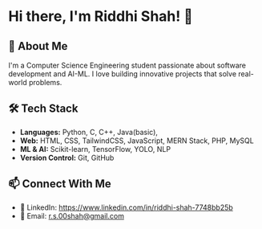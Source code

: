 # Hi there, I'm Riddhi Shah! 👋

## 🚀 About Me
I'm a Computer Science Engineering student passionate about software development and AI-ML. I love building innovative projects that solve real-world problems.

## 🛠️ Tech Stack
- **Languages:** Python, C, C++, Java(basic),
- **Web:** HTML, CSS, TailwindCSS,  JavaScript, MERN Stack, PHP, MySQL
- **ML & AI:** Scikit-learn, TensorFlow, YOLO, NLP
- **Version Control:** Git, GitHub

## 📫 Connect With Me
- 💼 LinkedIn: https://www.linkedin.com/in/riddhi-shah-7748bb25b
- 📧 Email: r.s.00shah@gmail.com


